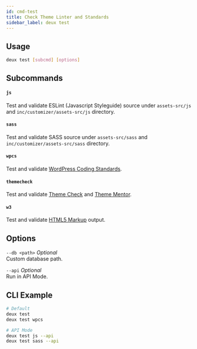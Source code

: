 ```yaml
---
id: cmd-test
title: Check Theme Linter and Standards
sidebar_label: deux test
---
```


## Usage
```bash
deux test [subcmd] [options]
```

## Subcommands
#### `js`
Test and validate ESLint (Javascript Styleguide) source under `assets-src/js` and `inc/customizer/assets-src/js` directory.

#### `sass`
Test and validate SASS source under `assets-src/sass` and `inc/customizer/assets-src/sass` directory.

#### `wpcs`
Test and validate [WordPress Coding Standards](https://make.wordpress.org/core/handbook/best-practices/coding-standards/php/).

#### `themecheck`
Test and validate [Theme Check](https://wordpress.org/plugins/theme-check) and [Theme Mentor](https://github.com/Ataurr/Theme-Mentor-For-Themeforest).

#### `w3`
Test and validate [HTML5 Markup](https://validator.w3.org/) output.

## Options
`--db <path>` *Optional*  
Custom database path.

`--api` *Optional*  
Run in API Mode.

## CLI Example
```bash
# Default
deux test
deux test wpcs

# API Mode
deux test js --api
deux test sass --api
```

